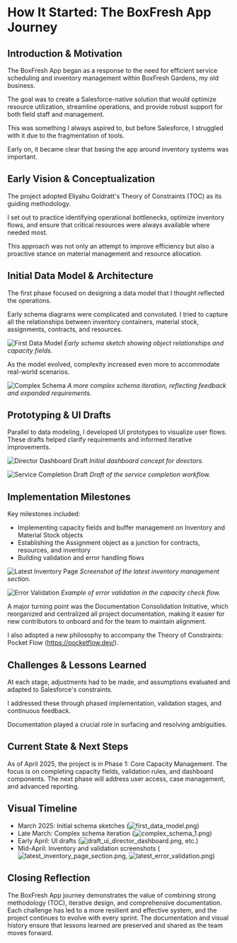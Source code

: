 # How It Started: The BoxFresh App Journey

## Introduction & Motivation

The BoxFresh App began as a response to the need for efficient service scheduling and inventory management within BoxFresh Gardens, my old business.

The goal was to create a Salesforce-native solution that would optimize resource utilization, streamline operations, and provide robust support for both field staff and management.

This was something I always aspired to, but before Salesforce, I struggled with it due to the fragmentation of tools.

Early on, it became clear that basing the app around inventory systems was important.

## Early Vision & Conceptualization

The project adopted Eliyahu Goldratt's Theory of Constraints (TOC) as its guiding methodology.

I set out to practice identifying operational bottlenecks, optimize inventory flows, and ensure that critical resources were always available where needed most.

This approach was not only an attempt to improve efficiency but also a proactive stance on material management and resource allocation.

## Initial Data Model & Architecture

The first phase focused on designing a data model that I thought reflected the operations.

Early schema diagrams were complicated and convoluted. I tried to capture all the relationships between inventory containers, material stock, assignments, contracts, and resources.

![First Data Model](https://github.com/Rwb3n/SF-Boxfresh-app/raw/main/historical-images/first_data_model.png)
*Early schema sketch showing object relationships and capacity fields.*

As the model evolved, complexity increased even more to accommodate real-world scenarios.

![Complex Schema](https://github.com/Rwb3n/SF-Boxfresh-app/raw/main/historical-images/complex_schema_1.png)
*A more complex schema iteration, reflecting feedback and expanded requirements.*

## Prototyping & UI Drafts

Parallel to data modeling, I developed UI prototypes to visualize user flows. These drafts helped clarify requirements and informed iterative improvements.

![Director Dashboard Draft](https://github.com/Rwb3n/SF-Boxfresh-app/raw/main/historical-images/draft_ui_director_dashboard.png)
*Initial dashboard concept for directors.*

![Service Completion Draft](https://github.com/Rwb3n/SF-Boxfresh-app/raw/main/historical-images/draft_ui_service_completion.png)
*Draft of the service completion workflow.*

## Implementation Milestones

Key milestones included:
- Implementing capacity fields and buffer management on Inventory and Material Stock objects
- Establishing the Assignment object as a junction for contracts, resources, and inventory
- Building validation and error handling flows

![Latest Inventory Page](https://github.com/Rwb3n/SF-Boxfresh-app/raw/main/historical-images/latest_inventory_page_section.png)
*Screenshot of the latest inventory management section.*

![Error Validation](https://github.com/Rwb3n/SF-Boxfresh-app/raw/main/historical-images/latest_error_validation.png)
*Example of error validation in the capacity check flow.*

A major turning point was the Documentation Consolidation Initiative, which reorganized and centralized all project documentation, making it easier for new contributors to onboard and for the team to maintain alignment.

I also adopted a new philosophy to accompany the Theory of Constraints: Pocket Flow (https://pocketflow.dev/).

## Challenges & Lessons Learned

At each stage, adjustments had to be made, and assumptions evaluated and adapted to Salesforce's constraints.

I addressed these through phased implementation, validation stages, and continuous feedback.

Documentation played a crucial role in surfacing and resolving ambiguities.

## Current State & Next Steps
As of April 2025, the project is in Phase 1: Core Capacity Management. The focus is on completing capacity fields, validation rules, and dashboard components. The next phase will address user access, case management, and advanced reporting.

## Visual Timeline
- March 2025: Initial schema sketches (![first_data_model.png](https://github.com/Rwb3n/SF-Boxfresh-app/raw/main/historical-images/first_data_model.png))
- Late March: Complex schema iteration (![complex_schema_1.png](https://github.com/Rwb3n/SF-Boxfresh-app/raw/main/historical-images/complex_schema_1.png))
- Early April: UI drafts (![draft_ui_director_dashboard.png](https://github.com/Rwb3n/SF-Boxfresh-app/raw/main/historical-images/draft_ui_director_dashboard.png), etc.)
- Mid-April: Inventory and validation screenshots (![latest_inventory_page_section.png](https://github.com/Rwb3n/SF-Boxfresh-app/raw/main/historical-images/latest_inventory_page_section.png), ![latest_error_validation.png](https://github.com/Rwb3n/SF-Boxfresh-app/raw/main/historical-images/latest_error_validation.png))

## Closing Reflection
The BoxFresh App journey demonstrates the value of combining strong methodology (TOC), iterative design, and comprehensive documentation. Each challenge has led to a more resilient and effective system, and the project continues to evolve with every sprint. The documentation and visual history ensure that lessons learned are preserved and shared as the team moves forward.
